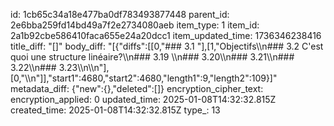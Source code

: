 id: 1cb65c34a18e477ba0df783493877448
parent_id: 2e6bba259fd14bd49a7f2e2734080aeb
item_type: 1
item_id: 2a1b92cbe586410faca655e24a20dcc1
item_updated_time: 1736346238416
title_diff: "[]"
body_diff: "[{\"diffs\":[[0,\"### 3.1 \"],[1,\"Objectifs\\\n### 3.2 C'est quoi une structure linéaire?\\\n### 3.19 \\\n### 3.20\\\n### 3.21\\\n### 3.22\\\n### 3.23\\\n\\\n\"],[0,\"\\\n\"]],\"start1\":4680,\"start2\":4680,\"length1\":9,\"length2\":109}]"
metadata_diff: {"new":{},"deleted":[]}
encryption_cipher_text: 
encryption_applied: 0
updated_time: 2025-01-08T14:32:32.815Z
created_time: 2025-01-08T14:32:32.815Z
type_: 13